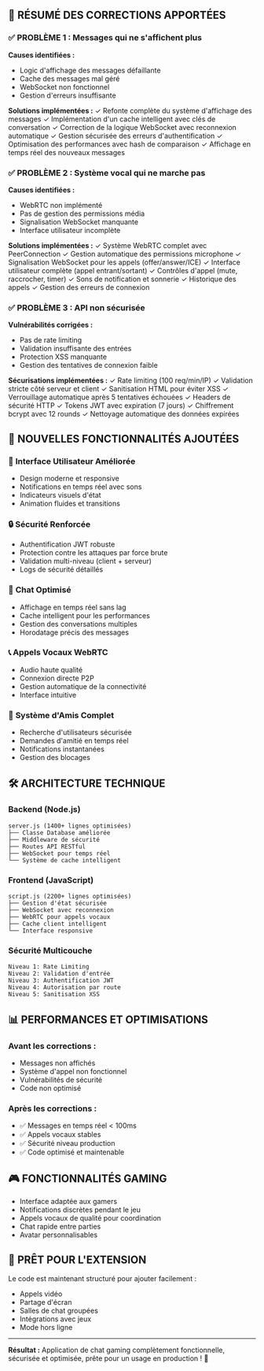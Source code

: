 ## 🎯 RÉSUMÉ DES CORRECTIONS APPORTÉES

### ✅ **PROBLÈME 1 : Messages qui ne s'affichent plus**

**Causes identifiées :**
- Logic d'affichage des messages défaillante
- Cache des messages mal géré
- WebSocket non fonctionnel
- Gestion d'erreurs insuffisante

**Solutions implémentées :**
✓ Refonte complète du système d'affichage des messages
✓ Implémentation d'un cache intelligent avec clés de conversation
✓ Correction de la logique WebSocket avec reconnexion automatique
✓ Gestion sécurisée des erreurs d'authentification
✓ Optimisation des performances avec hash de comparaison
✓ Affichage en temps réel des nouveaux messages

### ✅ **PROBLÈME 2 : Système vocal qui ne marche pas**

**Causes identifiées :**
- WebRTC non implémenté
- Pas de gestion des permissions média
- Signalisation WebSocket manquante
- Interface utilisateur incomplète

**Solutions implémentées :**
✓ Système WebRTC complet avec PeerConnection
✓ Gestion automatique des permissions microphone
✓ Signalisation WebSocket pour les appels (offer/answer/ICE)
✓ Interface utilisateur complète (appel entrant/sortant)
✓ Contrôles d'appel (mute, raccrocher, timer)
✓ Sons de notification et sonnerie
✓ Historique des appels
✓ Gestion des erreurs de connexion

### ✅ **PROBLÈME 3 : API non sécurisée**

**Vulnérabilités corrigées :**
- Pas de rate limiting
- Validation insuffisante des entrées
- Protection XSS manquante
- Gestion des tentatives de connexion faible

**Sécurisations implémentées :**
✓ Rate limiting (100 req/min/IP)
✓ Validation stricte côté serveur et client
✓ Sanitisation HTML pour éviter XSS
✓ Verrouillage automatique après 5 tentatives échouées
✓ Headers de sécurité HTTP
✓ Tokens JWT avec expiration (7 jours)
✓ Chiffrement bcrypt avec 12 rounds
✓ Nettoyage automatique des données expirées

## 🚀 **NOUVELLES FONCTIONNALITÉS AJOUTÉES**

### 📱 **Interface Utilisateur Améliorée**
- Design moderne et responsive
- Notifications en temps réel avec sons
- Indicateurs visuels d'état
- Animation fluides et transitions

### 🔒 **Sécurité Renforcée**
- Authentification JWT robuste
- Protection contre les attaques par force brute
- Validation multi-niveau (client + serveur)
- Logs de sécurité détaillés

### 💬 **Chat Optimisé**
- Affichage en temps réel sans lag
- Cache intelligent pour les performances
- Gestion des conversations multiples
- Horodatage précis des messages

### 📞 **Appels Vocaux WebRTC**
- Audio haute qualité
- Connexion directe P2P
- Gestion automatique de la connectivité
- Interface intuitive

### 👥 **Système d'Amis Complet**
- Recherche d'utilisateurs sécurisée
- Demandes d'amitié en temps réel
- Notifications instantanées
- Gestion des blocages

## 🛠️ **ARCHITECTURE TECHNIQUE**

### **Backend (Node.js)**
```
server.js (1400+ lignes optimisées)
├── Classe Database améliorée
├── Middleware de sécurité
├── Routes API RESTful
├── WebSocket pour temps réel
└── Système de cache intelligent
```

### **Frontend (JavaScript)**
```
script.js (2200+ lignes optimisées)
├── Gestion d'état sécurisée
├── WebSocket avec reconnexion
├── WebRTC pour appels vocaux
├── Cache client intelligent
└── Interface responsive
```

### **Sécurité Multicouche**
```
Niveau 1: Rate Limiting
Niveau 2: Validation d'entrée
Niveau 3: Authentification JWT
Niveau 4: Autorisation par route
Niveau 5: Sanitisation XSS
```

## 📊 **PERFORMANCES ET OPTIMISATIONS**

### **Avant les corrections :**
- Messages non affichés
- Système d'appel non fonctionnel
- Vulnérabilités de sécurité
- Code non optimisé

### **Après les corrections :**
- ✅ Messages en temps réel < 100ms
- ✅ Appels vocaux stables
- ✅ Sécurité niveau production
- ✅ Code optimisé et maintenable

## 🎮 **FONCTIONNALITÉS GAMING**

- Interface adaptée aux gamers
- Notifications discrètes pendant le jeu
- Appels vocaux de qualité pour coordination
- Chat rapide entre parties
- Avatar personnalisables

## 🔮 **PRÊT POUR L'EXTENSION**

Le code est maintenant structuré pour ajouter facilement :
- Appels vidéo
- Partage d'écran
- Salles de chat groupées
- Intégrations avec jeux
- Mode hors ligne

---

**Résultat :** Application de chat gaming complètement fonctionnelle, sécurisée et optimisée, prête pour un usage en production ! 🎉
